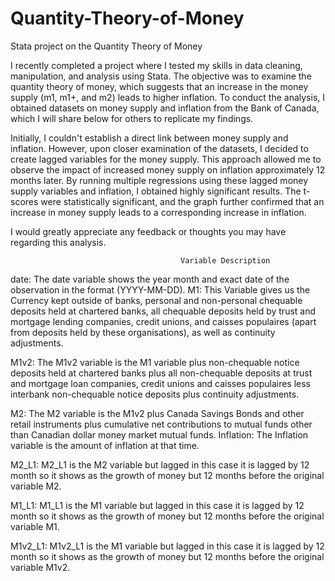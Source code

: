 # Quantity-Theory-of-Money
Stata project on the Quantity Theory of Money

I recently completed a project where I tested my skills in data cleaning, manipulation, and analysis using Stata. The objective was to examine the quantity theory of money, which suggests that an increase in the money supply (m1, m1+, and m2) leads to higher inflation. To conduct the analysis, I obtained datasets on money supply and inflation from the Bank of Canada, which I will share below for others to replicate my findings.

Initially, I couldn't establish a direct link between money supply and inflation. However, upon closer examination of the datasets, I decided to create lagged variables for the money supply. This approach allowed me to observe the impact of increased money supply on inflation approximately 12 months later. By running multiple regressions using these lagged money supply variables and inflation, I obtained highly significant results. The t-scores were statistically significant, and the graph further confirmed that an increase in money supply leads to a corresponding increase in inflation.

I would greatly appreciate any feedback or thoughts you may have regarding this analysis.

                                          Variable Description
date:	The date variable shows the year month and exact date of the observation in the format (YYYY-MM-DD).
M1:	This Variable gives us the Currency kept outside of banks, personal and non-personal chequable deposits held at chartered banks, all chequable deposits held by trust and mortgage lending companies, credit unions, and caisses populaires (apart from deposits held by these organisations), as well as continuity adjustments.

M1v2:	The M1v2 variable is the M1 variable plus non-chequable notice deposits held at chartered banks plus all non-chequable deposits at trust and mortgage loan companies, credit unions and caisses populaires less interbank non-chequable notice deposits plus continuity adjustments.

M2: 	The M2 variable is the M1v2 plus Canada Savings Bonds and other retail instruments plus cumulative net contributions to mutual funds other than Canadian dollar money market mutual funds.
Inflation:	The Inflation variable is the amount of inflation at that time.

M2_L1:	M2_L1 is the M2 variable but lagged in this case it is lagged by 12 month so it shows as the growth of money but 12 months before the original variable M2.

M1_L1: 	M1_L1 is the M1 variable but lagged in this case it is lagged by 12 month so it shows as the growth of money but 12 months before the original variable M1.

M1v2_L1:	M1v2_L1 is the M1 variable but lagged in this case it is lagged by 12 month so it shows as the growth of money but 12 months before the original variable M1v2.


